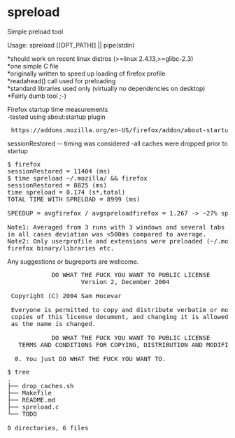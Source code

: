 spreload
========

Simple preload tool

Usage: spreload [[OPT_PATH]] || pipe(stdin)

*should work on recent linux distros (>=linux 2.4.13,>=glibc-2.3)<br>
*one simple C file<br>
*originally written to speed up loading of firefox profile<br>
*readahead() call used for preloading<br>
*standard libraries used only (virtually no dependencies on desktop)<br>
*Fairly dumb tool ;-)<br>

Firefox startup time measurements<br>
-tested using about:startup plugin
<pre> https://addons.mozilla.org/en-US/firefox/addon/about-startup/ </pre>
sessionRestored -- timing was considered
-all caches were dropped prior to startup

<pre>
$ firefox
sessionRestored = 11404 (ms)
$ time spreload ~/.mozilla/ && firefox
sessionRestored = 8825 (ms)
time spreload = 0.174 (s*,total)
TOTAL TIME WITH SPRELOAD = 8999 (ms)

SPEEDUP = avgfirefox / avgspreloadfirefox = 1.267 -> ~27% speedup (cold start)

Note1: Averaged from 3 runs with 3 windows and several tabs (same ff settings),
in all cases deviation was <500ms compared to average.
Note2: Only userprofile and extensions were preloaded (~/.mozilla/), not
firefox binary/libraries etc.
</pre>

Any suggestions or bugreports are wellcome.

<pre>
            DO WHAT THE FUCK YOU WANT TO PUBLIC LICENSE
                    Version 2, December 2004

 Copyright (C) 2004 Sam Hocevar <sam@hocevar.net>

 Everyone is permitted to copy and distribute verbatim or modified
 copies of this license document, and changing it is allowed as long
 as the name is changed.

            DO WHAT THE FUCK YOU WANT TO PUBLIC LICENSE
   TERMS AND CONDITIONS FOR COPYING, DISTRIBUTION AND MODIFICATION

  0. You just DO WHAT THE FUCK YOU WANT TO.
</pre>

<pre>
$ tree
.
├── drop_caches.sh
├── Makefile
├── README.md
├── spreload.c
└── TODO

0 directories, 6 files
</pre>
